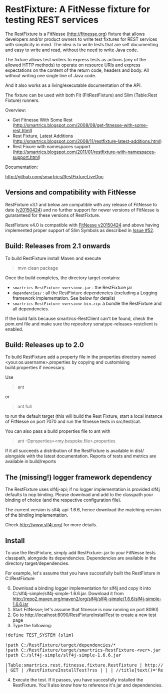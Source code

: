 RestFixture: A FitNesse fixture for testing REST services
=========================================================

The RestFixture is a FitNesse (http://fitnesse.org)  fixture that allows
developers and/or product owners to write test fixtures for REST services
with simplicity in mind. The idea is to write tests that are self
documenting and easy to write and read, without the need to write Java code.

The fixture allows test writers to express tests as actions (any of the
allowed HTTP methods) to operate on resource URIs and express expectations on
the content of the return code, headers and body. All without writing one
single line of Java code.

And it also works as a living/executable documentation of the API.

The fixture can be used with both Fit (FitRestFixture) and Slim (Table:Rest Fixture) runners.

Overview:

* Get Fitnesse With Some Rest (http://smartrics.blogspot.com/2008/08/get-fitnesse-with-some-rest.html)
* Rest Fixture, Latest Additions (http://smartrics.blogspot.com/2008/11/restfixture-latest-additions.html)
* Rest Fixure with namespaces support (http://smartrics.blogspot.com/2011/01/restfixture-with-namespaces-support.html)

Documentation:

http://github.com/smartrics/RestFixtureLiveDoc


Versions and compatibility with FitNesse
----------------------------------------

RestFixture v3.1 and below are compatible with any release of FitNesse to date
([v20150424](http://mvnrepository.com/artifact/org.fitnesse/fitnesse/20150424)) and no further support for newer versions
of FitNesse is guraranteed for these versions of RestFixture.

RestFixture v4.0 is compatible with [FitNesse v20150424](http://mvnrepository.com/artifact/org.fitnesse/fitnesse/20150424)
and above having implemented proper support of Slim Symbols as described in [Issue #52](https://github.com/smartrics/RestFixture/issues/52).

Build: Releases from 2.1 onwards
--------------------------------

To build RestFixture install Maven and execute

> mvn clean package

Once the build completes, the directory target contains:

* <code>smartrics-RestFixture-&lt;version>.jar</code> : the RestFixture jar
* <code>dependencies/</code> : all the RestFixture dependencies (excluding a Logging framework implementation. See below for details)
* <code>smartrics-RestFixture-&lt;version>-bin.zip</code>: a bundle the RestFixture and all dependencies.

If the build fails because smartrics-RestClient can't be found, check the pom.xml file and make sure the repository
sonatype-releases-restclient is enabled.

Build: Releases up to 2.0
-------------------------

To build RestFixture add a property file in the properties directory named <your.os.username>.properties 
by copying and customising build.properties if necessary.

Use

> ant

or

> ant full

to run the default target (this will build the Rest Fixture, start a local instance
of FitNesse on port 7070 and run the fitnesse tests in src/test/cat. 

You can also pass a build properties file to ant with 

> ant -Dproperties=<my.bespoke.file>.properties

If it all succeeds a distribution of the RestFixture is available in dist/ alongside with the latest 
documentation. Reports of tests and metrics are available in build/reports

The (missing!) logger framework dependency
------------------------------------------

The RestFixture uses slf4j-api; if no logger implementation is provided slf4j defaults to nop binding. 
Please download and add to the classpath your binding of choice (and the respective configuration file).

The current version is slf4j-api-1.6.6, hence download the matching version of the binding implementation.

Check http://www.slf4j.org/ for more details.

Install
-------

To use the RestFixture, simply add RestFixture-<ver>.jar to your FitNesse tests classpath,
alongside its dependencies. Dependencies are available in the directory target/dependencies.

For example, let's assume that you have succesfully built the RestFixture in C:/RestFixture

0. Download a binding logger implementation for slf4j and copy it into C:/slf4j-simple/slf4j-simple-1.6.6.jar. Download it from http://repo2.maven.org/maven2/org/slf4j/slf4j-simple/1.6.6/slf4j-simple-1.6.6.jar
1. Start FitNesse; let's assume that fitnesse is now running on port 8090)
2. Go to http://localhost:8090/RestFixtureInstallTest to create a new test page
3. Type the following:

<pre>
!define TEST_SYSTEM {slim}

!path C:/RestFixture/target/dependencies/*
!path C:/RestFixture/target/smartrics-RestFixture-&ltver>.jar
!path C:/slf4j-simple/slf4j-simple-1.6.6.jar

|Table:smartrics.rest.fitnesse.fixture.RestFixture | http://localhost:8090 |
| GET | /RestFixtureInstallTest?rss | | | //title[text()='RestFixtureInstallTest']|
</pre>
 
4. Execute the test. If it passes, you have succesfully installed the RestFixture. You'll also know how to reference it's jar and dependencies.
 

